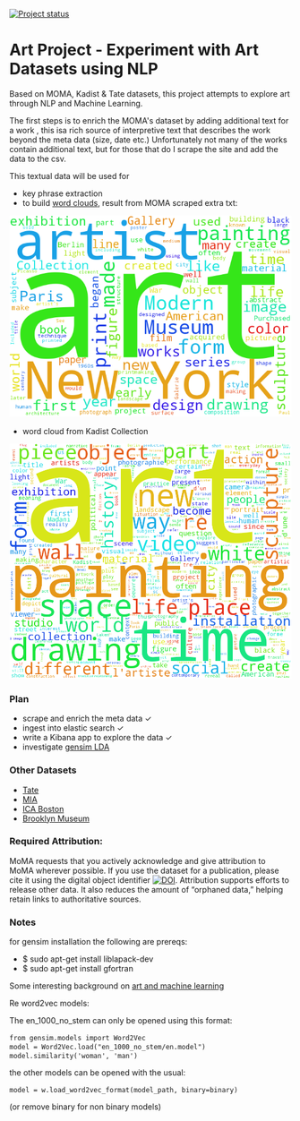 [![Project status](https://img.shields.io/badge/Project%20Status-Active-brightgreen.svg)](#status)
# Art Project - Experiment with Art Datasets using NLP

Based on MOMA, Kadist & Tate datasets, this project attempts to explore art through NLP and Machine Learning. 

The first steps is to enrich the MOMA's dataset by adding additional text for a work , this isa rich source
of interpretive text that describes the work beyond the meta data (size, date etc.) Unfortunately not many
of the works contain additional text, but for those that do I scrape the site and add the data to the csv.

This textual data will be used for 

- key phrase extraction 
- to build [word clouds](https://github.com/amueller/word_cloud), result from MOMA scraped extra txt: 
 
<img src="/moma-cloud.png" width="600">

- word cloud from Kadist Collection 

<img src="/kadist-cloud.png" width="600">



### Plan

- scrape and enrich the meta data ✓
- ingest into elastic search ✓
- write a Kibana app to explore the data ✓
- investigate [gensim LDA](http://sujitpal.blogspot.com/2014/08/topic-modeling-with-gensim-over-past.html)

### Other Datasets

- [Tate](https://github.com/tategallery/collection)
- [MIA](https://github.com/artsmia/collection)
- [ICA Boston](http://www.icaboston.org/exhibitions/permanent-collection/artists/attia/)
- [Brooklyn Museum](https://www.brooklynmuseum.org/opencollection/collections/)

### Required Attribution:

MoMA requests that you actively acknowledge and give attribution to MoMA wherever possible. If you use the dataset for a publication, please cite it using the digital object identifier [![DOI](https://zenodo.org/badge/15218/MuseumofModernArt/collection.svg)](https://zenodo.org/badge/latestdoi/15218/MuseumofModernArt/collection). Attribution supports efforts to release other data. It also reduces the amount of “orphaned data,” helping retain links to authoritative sources.

### Notes
for gensim installation the following are prereqs:

- $ sudo apt-get install liblapack-dev
- $ sudo apt-get install gfortran

Some interesting background on [art and machine learning](https://medium.com/the-physics-arxiv-blog/when-a-machine-learning-algorithm-studied-fine-art-paintings-it-saw-things-art-historians-had-never-b8e4e7bf7d3e)

Re word2vec models:

The en_1000_no_stem can only be opened using this format:

```
from gensim.models import Word2Vec
model = Word2Vec.load("en_1000_no_stem/en.model")
model.similarity('woman', 'man')
```

the other models can be opened with the usual:

```
model = w.load_word2vec_format(model_path, binary=binary)
```
(or remove binary for non binary models)


